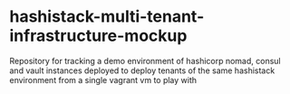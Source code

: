 # hashistack-multi-tenant-infrastructure-mockup
Repository for tracking a demo environment of hashicorp nomad, consul and vault instances deployed to deploy tenants of the same hashistack environment from a single vagrant vm to play with
